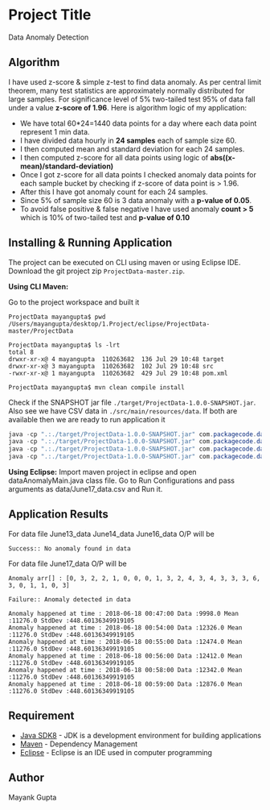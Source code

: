 # Project Title
Data Anomaly Detection


## Algorithm
I have used z-score & simple z-test to find data anomaly. As per central limit theorem, many test statistics are approximately normally distributed for large samples. For significance level of 5% two-tailed test 95% of data fall under a value **z-score of 1.96**. Here is algorithm logic of my application:
- We have total 60*24=1440 data points for a day where each data point represent 1 min data.
- I have divided data hourly in **24 samples** each of sample size 60.
- I then computed mean and standard deviation for each 24 samples.
- I then computed z-score for all data points using logic of **abs((x-mean)/standard-deviation)**
- Once I got z-score for all data points I checked anomaly data points for each sample bucket by checking if z-score of data point is > 1.96.
- After this I have got anomaly count for each 24 samples.
- Since 5% of sample size 60 is 3 data anomaly with a **p-value of 0.05**.
- To avoid false positive & false negative I have used anomaly **count > 5** which is 10% of two-tailed test and **p-value of 0.10**


## Installing & Running Application
The project can be executed on CLI using maven or using Eclipse IDE. Download the git project zip `ProjectData-master.zip`.

**Using CLI Maven:**

Go to the project workspace and built it

```unix
ProjectData mayangupta$ pwd
/Users/mayangupta/desktop/1.Project/eclipse/ProjectData-master/ProjectData

ProjectData mayangupta$ ls -lrt
total 8
drwxr-xr-x@ 4 mayangupta  110263682  136 Jul 29 10:48 target
drwxr-xr-x@ 3 mayangupta  110263682  102 Jul 29 10:48 src
-rwxr-xr-x@ 1 mayangupta  110263682  429 Jul 29 10:48 pom.xml

ProjectData mayangupta$ mvn clean compile install
```

Check if the SNAPSHOT jar file `./target/ProjectData-1.0.0-SNAPSHOT.jar`. Also see we have CSV data in `./src/main/resources/data`.
If both are available then we are ready to run application it

```java
java -cp ".:./target/ProjectData-1.0.0-SNAPSHOT.jar" com.packagecode.dataAnomalyMain ./src/main/resources/data/June13_data.csv
java -cp ".:./target/ProjectData-1.0.0-SNAPSHOT.jar" com.packagecode.dataAnomalyMain ./src/main/resources/data/June14_data.csv
java -cp ".:./target/ProjectData-1.0.0-SNAPSHOT.jar" com.packagecode.dataAnomalyMain ./src/main/resources/data/June16_data.csv
java -cp ".:./target/ProjectData-1.0.0-SNAPSHOT.jar" com.packagecode.dataAnomalyMain ./src/main/resources/data/June17_data.csv

```

**Using Eclipse:**
Import maven project in eclipse and open dataAnomalyMain.java class file.
Go to Run Configurations and pass arguments as data/June17_data.csv and Run it.


## Application Results

For data file June13_data June14_data June16_data O/P will be 
```
Success:: No anomaly found in data
```

For data file June17_data O/P will be 
```
Anomaly arr[] : [0, 3, 2, 2, 1, 0, 0, 0, 1, 3, 2, 4, 3, 4, 3, 3, 3, 6, 3, 0, 1, 1, 0, 3]

Failure:: Anomaly detected in data

Anomaly happened at time : 2018-06-18 00:47:00 Data :9998.0 Mean :11276.0 StdDev :448.60136349919105
Anomaly happened at time : 2018-06-18 00:54:00 Data :12326.0 Mean :11276.0 StdDev :448.60136349919105
Anomaly happened at time : 2018-06-18 00:55:00 Data :12474.0 Mean :11276.0 StdDev :448.60136349919105
Anomaly happened at time : 2018-06-18 00:56:00 Data :12412.0 Mean :11276.0 StdDev :448.60136349919105
Anomaly happened at time : 2018-06-18 00:58:00 Data :12342.0 Mean :11276.0 StdDev :448.60136349919105
Anomaly happened at time : 2018-06-18 00:59:00 Data :12876.0 Mean :11276.0 StdDev :448.60136349919105
```


## Requirement
* [Java SDK8](http://www.oracle.com/technetwork/java/javase/downloads/jdk8-downloads-2133151.html) - JDK is a development environment for building applications
* [Maven](https://maven.apache.org/) - Dependency Management
* [Eclipse](https://www.eclipse.org/downloads/) - Eclipse is an IDE used in computer programming


## Author
Mayank Gupta
